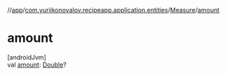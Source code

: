 //[app](../../../index.md)/[com.yuriikonovalov.recipeapp.application.entities](../index.md)/[Measure](index.md)/[amount](amount.md)

# amount

[androidJvm]\
val [amount](amount.md): [Double](https://kotlinlang.org/api/latest/jvm/stdlib/kotlin/-double/index.html)?
